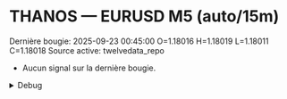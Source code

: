 # THANOS — EURUSD M5 (auto/15m)
Dernière bougie: 2025-09-23 00:45:00  O=1.18016  H=1.18019  L=1.18011  C=1.18018
Source active: twelvedata_repo

- Aucun signal sur la dernière bougie.

<details><summary>Debug</summary>

- TD_API_KEY manquant.

</details>
